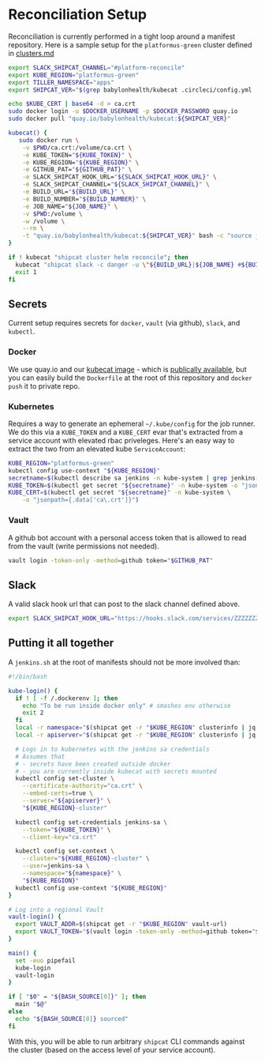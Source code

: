 # Reconciliation Setup
Reconciliation is currently performed in a tight loop around a manifest repository. Here is a sample setup for the `platformus-green` cluster defined in [clusters.md](./clusters.md)

```bash
export SLACK_SHIPCAT_CHANNEL="#platform-reconcile"
export KUBE_REGION="platformus-green"
export TILLER_NAMESPACE="apps"
export SHIPCAT_VER="$(grep babylonhealth/kubecat .circleci/config.yml | cut -d":" -f3)"

echo $KUBE_CERT | base64 -d > ca.crt
sudo docker login -u $DOCKER_USERNAME -p $DOCKER_PASSWORD quay.io
sudo docker pull "quay.io/babylonhealth/kubecat:${SHIPCAT_VER}"

kubecat() {
   sudo docker run \
    -v $PWD/ca.crt:/volume/ca.crt \
    -e KUBE_TOKEN="${KUBE_TOKEN}" \
    -e KUBE_REGION="${KUBE_REGION}" \
    -e GITHUB_PAT="${GITHUB_PAT}" \
    -e SLACK_SHIPCAT_HOOK_URL="${SLACK_SHIPCAT_HOOK_URL}" \
    -e SLACK_SHIPCAT_CHANNEL="${SLACK_SHIPCAT_CHANNEL}" \
    -e BUILD_URL="${BUILD_URL}" \
    -e BUILD_NUMBER="${BUILD_NUMBER}" \
    -e JOB_NAME="${JOB_NAME}" \
    -v $PWD:/volume \
    -w /volume \
    --rm \
    -t "quay.io/babylonhealth/kubecat:${SHIPCAT_VER}" bash -c "source jenkins.sh > /dev/null; login > /dev/null; $@"
}

if ! kubecat "shipcat cluster helm reconcile"; then
  kubecat "shipcat slack -c danger -u \"${BUILD_URL}|${JOB_NAME} #${BUILD_NUMBER}\" \"helm reconciliation failed\""
  exit 1
fi
```

## Secrets
Current setup requires secrets for `docker`, `vault` (via github), `slack`, and `kubectl`.

### Docker
We use quay.io and our [kubecat image](https://github.com/Babylonpartners/shipcat/blob/master/Dockerfile) - which is [publically available](https://quay.io/repository/babylonhealth/kubecat?tab=tags), but you can easily build the `Dockerfile` at the root of this repository and `docker push` it to private repo.

### Kubernetes
Requires a way to generate an ephemeral `~/.kube/config` for the job runner. We do this via a `KUBE_TOKEN` and a `KUBE_CERT` evar that's extracted from a service account with elevated rbac priveleges. Here's an easy way to extract the two from an elevated kube `ServiceAccount`:

```bash
KUBE_REGION="platformus-green"
kubectl config use-context "${KUBE_REGION}"
secretname=$(kubectl describe sa jenkins -n kube-system | grep jenkins-token | tail -n 1 | awk '{print $2}')
KUBE_TOKEN=$(kubectl get secret "${secretname}" -n kube-system -o "jsonpath={.data.token}" | base64 -d)
KUBE_CERT=$(kubectl get secret "${secretname}" -n kube-system \
    -o "jsonpath={.data['ca\.crt']}")
```

### Vault
A github bot account with a personal access token that is allowed to read from the vault (write permissions not needed).

```bash
vault login -token-only -method=github token="$GITHUB_PAT"
```

## Slack
A valid slack hook url that can post to the slack channel defined above.

```bash
export SLACK_SHIPCAT_HOOK_URL="https://hooks.slack.com/services/ZZZZZZZZ/ZZZZZZZZZ/zzzzzzzzzzzzzzzzzzzzzzz"
```

## Putting it all together
A `jenkins.sh` at the root of manifests should not be more involved than:

```bash
#!/bin/bash

kube-login() {
  if ! [ -f /.dockerenv ]; then
    echo "To be run inside docker only" # smashes env otherwise
    exit 2
  fi
  local -r namespace="$(shipcat get -r "$KUBE_REGION" clusterinfo | jq ".namespace" -r)"
  local -r apiserver="$(shipcat get -r "$KUBE_REGION" clusterinfo | jq ".apiserver" -r)"

  # Logs in to kubernetes with the jenkins sa credentials
  # Assumes that
  # - secrets have been created outside docker
  # - you are currently inside kubecat with secrets mounted
  kubectl config set-cluster \
    --certificate-authority="ca.crt" \
    --embed-certs=true \
    --server="${apiserver}" \
    "${KUBE_REGION}-cluster"

  kubectl config set-credentials jenkins-sa \
    --token="${KUBE_TOKEN}" \
    --client-key="ca.crt"

  kubectl config set-context \
    --cluster="${KUBE_REGION}-cluster" \
    --user=jenkins-sa \
    --namespace="${namespace}" \
    "${KUBE_REGION}"
  kubectl config use-context "${KUBE_REGION}"
}

# Log into a regional Vault
vault-login() {
  export VAULT_ADDR=$(shipcat get -r "$KUBE_REGION" vault-url)
  export VAULT_TOKEN="$(vault login -token-only -method=github token="$GITHUB_PAT")"
}

main() {
  set -euo pipefail
  kube-login
  vault-login
}

if [ "$0" = "${BASH_SOURCE[0]}" ]; then
  main "$@"
else
  echo "${BASH_SOURCE[0]} sourced"
fi
```

With this, you will be able to run arbitrary `shipcat` CLI commands against the cluster (based on the access level of your service account).
